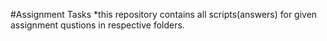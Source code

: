#Assignment Tasks
*this repository contains all scripts(answers) for given assignment qustions in respective folders.
